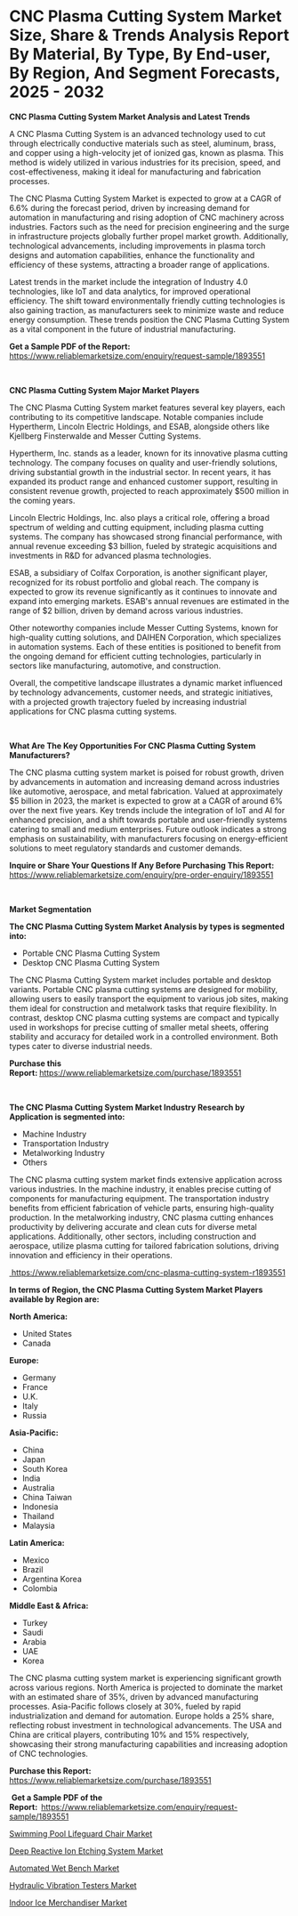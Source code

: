 <p><h1>CNC Plasma Cutting System Market Size, Share & Trends Analysis Report By Material, By Type, By End-user, By Region, And Segment Forecasts, 2025 - 2032</h1></p><p><strong>CNC Plasma Cutting System Market Analysis and Latest Trends</strong></p>
<p><p>A CNC Plasma Cutting System is an advanced technology used to cut through electrically conductive materials such as steel, aluminum, brass, and copper using a high-velocity jet of ionized gas, known as plasma. This method is widely utilized in various industries for its precision, speed, and cost-effectiveness, making it ideal for manufacturing and fabrication processes.</p><p>The CNC Plasma Cutting System Market is expected to grow at a CAGR of 6.6% during the forecast period, driven by increasing demand for automation in manufacturing and rising adoption of CNC machinery across industries. Factors such as the need for precision engineering and the surge in infrastructure projects globally further propel market growth. Additionally, technological advancements, including improvements in plasma torch designs and automation capabilities, enhance the functionality and efficiency of these systems, attracting a broader range of applications.</p><p>Latest trends in the market include the integration of Industry 4.0 technologies, like IoT and data analytics, for improved operational efficiency. The shift toward environmentally friendly cutting technologies is also gaining traction, as manufacturers seek to minimize waste and reduce energy consumption. These trends position the CNC Plasma Cutting System as a vital component in the future of industrial manufacturing.</p></p>
<p><strong>Get a Sample PDF of the Report:&nbsp;</strong> <a href="https://www.reliablemarketsize.com/enquiry/request-sample/1893551?utm_campaign=2005&utm_medium=2&utm_source=Github&utm_content=ia&utm_term=11042025&utm_id=cnc-plasma-cutting-system">https://www.reliablemarketsize.com/enquiry/request-sample/1893551</a></p>
<p>&nbsp;</p>
<p><strong>CNC Plasma Cutting System Major Market Players</strong></p>
<p><p>The CNC Plasma Cutting System market features several key players, each contributing to its competitive landscape. Notable companies include Hypertherm, Lincoln Electric Holdings, and ESAB, alongside others like Kjellberg Finsterwalde and Messer Cutting Systems. </p><p>Hypertherm, Inc. stands as a leader, known for its innovative plasma cutting technology. The company focuses on quality and user-friendly solutions, driving substantial growth in the industrial sector. In recent years, it has expanded its product range and enhanced customer support, resulting in consistent revenue growth, projected to reach approximately $500 million in the coming years.</p><p>Lincoln Electric Holdings, Inc. also plays a critical role, offering a broad spectrum of welding and cutting equipment, including plasma cutting systems. The company has showcased strong financial performance, with annual revenue exceeding $3 billion, fueled by strategic acquisitions and investments in R&D for advanced plasma technologies.</p><p>ESAB, a subsidiary of Colfax Corporation, is another significant player, recognized for its robust portfolio and global reach. The company is expected to grow its revenue significantly as it continues to innovate and expand into emerging markets. ESAB's annual revenues are estimated in the range of $2 billion, driven by demand across various industries.</p><p>Other noteworthy companies include Messer Cutting Systems, known for high-quality cutting solutions, and DAIHEN Corporation, which specializes in automation systems. Each of these entities is positioned to benefit from the ongoing demand for efficient cutting technologies, particularly in sectors like manufacturing, automotive, and construction. </p><p>Overall, the competitive landscape illustrates a dynamic market influenced by technology advancements, customer needs, and strategic initiatives, with a projected growth trajectory fueled by increasing industrial applications for CNC plasma cutting systems.</p></p>
<p>&nbsp;</p>
<p><strong>What Are The Key Opportunities For CNC Plasma Cutting System Manufacturers?</strong></p>
<p><p>The CNC plasma cutting system market is poised for robust growth, driven by advancements in automation and increasing demand across industries like automotive, aerospace, and metal fabrication. Valued at approximately $5 billion in 2023, the market is expected to grow at a CAGR of around 6% over the next five years. Key trends include the integration of IoT and AI for enhanced precision, and a shift towards portable and user-friendly systems catering to small and medium enterprises. Future outlook indicates a strong emphasis on sustainability, with manufacturers focusing on energy-efficient solutions to meet regulatory standards and customer demands.</p></p>
<p><strong>Inquire or Share Your Questions If Any Before Purchasing This Report:</strong> <a href="https://www.reliablemarketsize.com/enquiry/pre-order-enquiry/1893551?utm_campaign=2005&utm_medium=2&utm_source=Github&utm_content=ia&utm_term=11042025&utm_id=cnc-plasma-cutting-system">https://www.reliablemarketsize.com/enquiry/pre-order-enquiry/1893551</a></p>
<p>&nbsp;</p>
<p><strong>Market Segmentation</strong></p>
<p><strong>The CNC Plasma Cutting System Market Analysis by types is segmented into:</strong></p>
<p><ul><li>Portable CNC Plasma Cutting System</li><li>Desktop CNC Plasma Cutting System</li></ul></p>
<p><p>The CNC Plasma Cutting System market includes portable and desktop variants. Portable CNC plasma cutting systems are designed for mobility, allowing users to easily transport the equipment to various job sites, making them ideal for construction and metalwork tasks that require flexibility. In contrast, desktop CNC plasma cutting systems are compact and typically used in workshops for precise cutting of smaller metal sheets, offering stability and accuracy for detailed work in a controlled environment. Both types cater to diverse industrial needs.</p></p>
<p><strong>Purchase this Report:&nbsp;</strong><a href="https://www.reliablemarketsize.com/purchase/1893551?utm_campaign=2005&utm_medium=2&utm_source=Github&utm_content=ia&utm_term=11042025&utm_id=cnc-plasma-cutting-system">https://www.reliablemarketsize.com/purchase/1893551</a></p>
<p>&nbsp;</p>
<p><strong>The CNC Plasma Cutting System Market Industry Research by Application is segmented into:</strong></p>
<p><ul><li>Machine Industry</li><li>Transportation Industry</li><li>Metalworking Industry</li><li>Others</li></ul></p>
<p><p>The CNC plasma cutting system market finds extensive application across various industries. In the machine industry, it enables precise cutting of components for manufacturing equipment. The transportation industry benefits from efficient fabrication of vehicle parts, ensuring high-quality production. In the metalworking industry, CNC plasma cutting enhances productivity by delivering accurate and clean cuts for diverse metal applications. Additionally, other sectors, including construction and aerospace, utilize plasma cutting for tailored fabrication solutions, driving innovation and efficiency in their operations.</p></p>
<p><a href="https://www.reliablemarketsize.com/cnc-plasma-cutting-system-r1893551?utm_campaign=2005&utm_medium=2&utm_source=Github&utm_content=ia&utm_term=11042025&utm_id=cnc-plasma-cutting-system">&nbsp;https://www.reliablemarketsize.com/cnc-plasma-cutting-system-r1893551</a></p>
<p><strong>In terms of Region, the CNC Plasma Cutting System Market Players available by Region are:</strong></p>
<p>
    <p> <strong> North America: </strong>
        <ul>
            <li>United States</li>
            <li>Canada</li>
        </ul>
        </p> 
    <p> <strong> Europe: </strong>
        <ul>
            <li>Germany</li>
            <li>France</li>
            <li>U.K.</li>
            <li>Italy</li>
            <li>Russia</li>
        </ul>
        </p> 
    <p> <strong> Asia-Pacific: </strong>
        <ul>
            <li>China</li>
            <li>Japan</li>
            <li>South Korea</li>
            <li>India</li>
            <li>Australia</li>
            <li>China Taiwan</li>
            <li>Indonesia</li>
            <li>Thailand</li>
            <li>Malaysia</li>
        </ul>
        </p> 
    <p> <strong> Latin America: </strong>
        <ul>
            <li>Mexico</li>
            <li>Brazil</li>
            <li>Argentina Korea</li>
            <li>Colombia</li>
        </ul>
        </p> 
    <p> <strong> Middle East & Africa: </strong>
        <ul>
            <li>Turkey</li>
            <li>Saudi</li>
            <li>Arabia</li>
            <li>UAE</li>
            <li>Korea</li>
        </ul>
    </p>
    </p>
<p><p>The CNC plasma cutting system market is experiencing significant growth across various regions. North America is projected to dominate the market with an estimated share of 35%, driven by advanced manufacturing processes. Asia-Pacific follows closely at 30%, fueled by rapid industrialization and demand for automation. Europe holds a 25% share, reflecting robust investment in technological advancements. The USA and China are critical players, contributing 10% and 15% respectively, showcasing their strong manufacturing capabilities and increasing adoption of CNC technologies.</p></p>
<p><strong>Purchase this Report: </strong><a href="https://www.reliablemarketsize.com/purchase/1893551?utm_campaign=2005&utm_medium=2&utm_source=Github&utm_content=ia&utm_term=11042025&utm_id=cnc-plasma-cutting-system">https://www.reliablemarketsize.com/purchase/1893551</a></p>
<p>&nbsp;<strong>Get a Sample PDF of the Report:&nbsp;&nbsp;</strong><a href="https://www.reliablemarketsize.com/enquiry/request-sample/1893551?utm_campaign=2005&utm_medium=2&utm_source=Github&utm_content=ia&utm_term=11042025&utm_id=cnc-plasma-cutting-system">https://www.reliablemarketsize.com/enquiry/request-sample/1893551</a></p>
<p><strong></strong></p>
<p><p><a href="https://github.com/puttslukis59/Market-Research-Report-List-1/blob/main/swimming-pool-lifeguard-chair-market.md?utm_campaign=2005&utm_medium=2&utm_source=Github&utm_content=ia&utm_term=11042025&utm_id=cnc-plasma-cutting-system">Swimming Pool Lifeguard Chair Market</a></p><p><a href="https://github.com/furnoirons9e/Market-Research-Report-List-1/blob/main/deep-reactive-ion-etching-system-market.md?utm_campaign=2005&utm_medium=2&utm_source=Github&utm_content=ia&utm_term=11042025&utm_id=cnc-plasma-cutting-system">Deep Reactive Ion Etching System Market</a></p><p><a href="https://github.com/foddekampo/Market-Research-Report-List-1/blob/main/automated-wet-bench-market.md?utm_campaign=2005&utm_medium=2&utm_source=Github&utm_content=ia&utm_term=11042025&utm_id=cnc-plasma-cutting-system">Automated Wet Bench Market</a></p><p><a href="https://github.com/saribuissawi/Market-Research-Report-List-1/blob/main/hydraulic-vibration-testers-market.md?utm_campaign=2005&utm_medium=2&utm_source=Github&utm_content=ia&utm_term=11042025&utm_id=cnc-plasma-cutting-system">Hydraulic Vibration Testers Market</a></p><p><a href="https://github.com/laverkyllozc/Market-Research-Report-List-1/blob/main/indoor-ice-merchandiser-market.md?utm_campaign=2005&utm_medium=2&utm_source=Github&utm_content=ia&utm_term=11042025&utm_id=cnc-plasma-cutting-system">Indoor Ice Merchandiser Market</a></p></p>